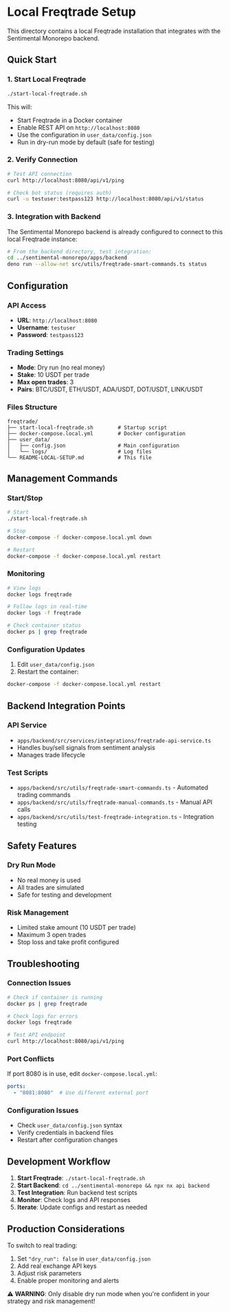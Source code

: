 # Local Freqtrade Setup

This directory contains a local Freqtrade installation that integrates with the Sentimental Monorepo backend.

## Quick Start

### 1. Start Local Freqtrade
```bash
./start-local-freqtrade.sh
```

This will:
- Start Freqtrade in a Docker container
- Enable REST API on `http://localhost:8080`
- Use the configuration in `user_data/config.json`
- Run in dry-run mode by default (safe for testing)

### 2. Verify Connection
```bash
# Test API connection
curl http://localhost:8080/api/v1/ping

# Check bot status (requires auth)
curl -u testuser:testpass123 http://localhost:8080/api/v1/status
```

### 3. Integration with Backend
The Sentimental Monorepo backend is already configured to connect to this local Freqtrade instance:

```bash
# From the backend directory, test integration:
cd ../sentimental-monorepo/apps/backend
deno run --allow-net src/utils/freqtrade-smart-commands.ts status
```

## Configuration

### API Access
- **URL**: `http://localhost:8080`
- **Username**: `testuser`
- **Password**: `testpass123`

### Trading Settings
- **Mode**: Dry run (no real money)
- **Stake**: 10 USDT per trade
- **Max open trades**: 3
- **Pairs**: BTC/USDT, ETH/USDT, ADA/USDT, DOT/USDT, LINK/USDT

### Files Structure
```
freqtrade/
├── start-local-freqtrade.sh        # Startup script
├── docker-compose.local.yml        # Docker configuration
├── user_data/
│   ├── config.json                 # Main configuration
│   └── logs/                       # Log files
└── README-LOCAL-SETUP.md           # This file
```

## Management Commands

### Start/Stop
```bash
# Start
./start-local-freqtrade.sh

# Stop
docker-compose -f docker-compose.local.yml down

# Restart
docker-compose -f docker-compose.local.yml restart
```

### Monitoring
```bash
# View logs
docker logs freqtrade

# Follow logs in real-time
docker logs -f freqtrade

# Check container status
docker ps | grep freqtrade
```

### Configuration Updates
1. Edit `user_data/config.json`
2. Restart the container:
```bash
docker-compose -f docker-compose.local.yml restart
```

## Backend Integration Points

### API Service
- `apps/backend/src/services/integrations/freqtrade-api-service.ts`
- Handles buy/sell signals from sentiment analysis
- Manages trade lifecycle

### Test Scripts
- `apps/backend/src/utils/freqtrade-smart-commands.ts` - Automated trading commands
- `apps/backend/src/utils/freqtrade-manual-commands.ts` - Manual API calls
- `apps/backend/src/utils/test-freqtrade-integration.ts` - Integration testing

## Safety Features

### Dry Run Mode
- No real money is used
- All trades are simulated
- Safe for testing and development

### Risk Management
- Limited stake amount (10 USDT per trade)
- Maximum 3 open trades
- Stop loss and take profit configured

## Troubleshooting

### Connection Issues
```bash
# Check if container is running
docker ps | grep freqtrade

# Check logs for errors
docker logs freqtrade

# Test API endpoint
curl http://localhost:8080/api/v1/ping
```

### Port Conflicts
If port 8080 is in use, edit `docker-compose.local.yml`:
```yaml
ports:
  - "8081:8080"  # Use different external port
```

### Configuration Issues
- Check `user_data/config.json` syntax
- Verify credentials in backend files
- Restart after configuration changes

## Development Workflow

1. **Start Freqtrade**: `./start-local-freqtrade.sh`
2. **Start Backend**: `cd ../sentimental-monorepo && npx nx api backend`
3. **Test Integration**: Run backend test scripts
4. **Monitor**: Check logs and API responses
5. **Iterate**: Update configs and restart as needed

## Production Considerations

To switch to real trading:
1. Set `"dry_run": false` in `user_data/config.json`
2. Add real exchange API keys
3. Adjust risk parameters
4. Enable proper monitoring and alerts

⚠️ **WARNING**: Only disable dry run mode when you're confident in your strategy and risk management!